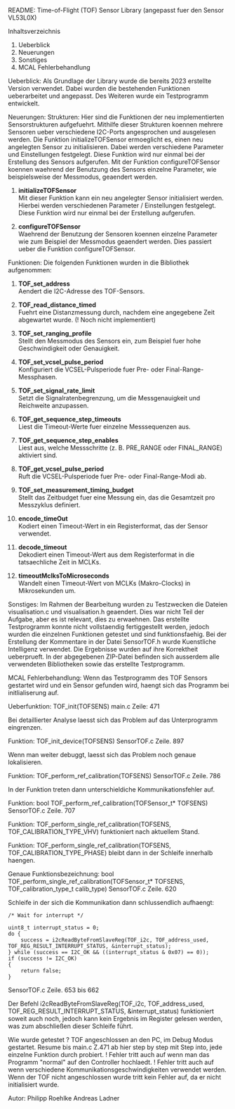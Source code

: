README: Time-of-Flight (TOF) Sensor Library (angepasst fuer den Sensor VL53L0X)

Inhaltsverzeichnis
1. Ueberblick
2. Neuerungen
3. Sonstiges
4. MCAL Fehlerbehandlung

Ueberblick: 
Als Grundlage der Library wurde die bereits 2023 erstellte Version verwendet. Dabei wurden die bestehenden Funktionen ueberarbeitet und angepasst. 
Des Weiteren wurde ein Testprogramm entwickelt.

Neuerungen: 
Strukturen: 
Hier sind die Funktionen der neu implementierten Sensorstrukturen aufgefuehrt. 
Mithilfe dieser Strukturen koennen mehrere Sensoren ueber verschiedene I2C-Ports angesprochen und ausgelesen werden. 
Die Funktion initializeTOFSensor ermoeglicht es, einen neu angelegten Sensor zu initialisieren. Dabei werden verschiedene Parameter und Einstellungen festgelegt. 
Diese Funktion wird nur einmal bei der Erstellung des Sensors aufgerufen. Mit der Funktion configureTOFSensor koennen waehrend der Benutzung des Sensors einzelne Parameter, 
wie beispielsweise der Messmodus, geaendert werden.

1. **initializeTOFSensor**  
   Mit dieser Funktion kann ein neu angelegter Sensor initialisiert werden. Hierbei werden verschiedenen Parameter / Einstellungen festgelegt. 
   Diese Funktion wird nur einmal bei der Erstellung aufgerufen. 

2. **configureTOFSensor**  
   Waehrend der Benutzung der Sensoren koennen einzelne Parameter wie zum Beispiel der Messmodus geaendert werden. Dies passiert ueber die Funktion configureTOFSensor.


Funktionen:
Die folgenden Funktionen wurden in die Bibliothek aufgenommen:

1. **TOF_set_address**  
   Aendert die I2C-Adresse des TOF-Sensors.

2. **TOF_read_distance_timed**  
   Fuehrt eine Distanzmessung durch, nachdem eine angegebene Zeit abgewartet wurde.
   (! Noch nicht implementiert)

3. **TOF_set_ranging_profile**  
   Stellt den Messmodus des Sensors ein, zum Beispiel fuer hohe Geschwindigkeit oder Genauigkeit.

4. **TOF_set_vcsel_pulse_period**  
   Konfiguriert die VCSEL-Pulsperiode fuer Pre- oder Final-Range-Messphasen.

5. **TOF_set_signal_rate_limit**  
   Setzt die Signalratenbegrenzung, um die Messgenauigkeit und Reichweite anzupassen.

6. **TOF_get_sequence_step_timeouts**  
   Liest die Timeout-Werte fuer einzelne Messsequenzen aus.

7. **TOF_get_sequence_step_enables**  
   Liest aus, welche Messschritte (z. B. PRE_RANGE oder FINAL_RANGE) aktiviert sind.

8. **TOF_get_vcsel_pulse_period**  
   Ruft die VCSEL-Pulsperiode fuer Pre- oder Final-Range-Modi ab.

9. **TOF_set_measurement_timing_budget**  
   Stellt das Zeitbudget fuer eine Messung ein, das die Gesamtzeit pro Messzyklus definiert.

10. **encode_timeOut**  
    Kodiert einen Timeout-Wert in ein Registerformat, das der Sensor verwendet.

11. **decode_timeout**  
    Dekodiert einen Timeout-Wert aus dem Registerformat in die tatsaechliche Zeit in MCLKs.

12. **timeoutMclksToMicroseconds**  
    Wandelt einen Timeout-Wert von MCLKs (Makro-Clocks) in Mikrosekunden um.

Sonstiges: 
Im Rahmen der Bearbeitung wurden zu Testzwecken die Dateien visualisation.c und visualisation.h geaendert. 
Dies war nicht Teil der Aufgabe, aber es ist relevant, dies zu erwaehnen. Das erstellte Testprogramm konnte nicht vollstaendig fertiggestellt werden, 
jedoch wurden die einzelnen Funktionen getestet und sind funktionsfaehig. Bei der Erstellung der Kommentare in der Datei SensorTOF.h wurde Kuenstliche Intelligenz verwendet. 
Die Ergebnisse wurden auf ihre Korrektheit ueberprueft. In der abgegebenen ZIP-Datei befinden sich ausserdem alle verwendeten Bibliotheken sowie das erstellte Testprogramm.

MCAL Fehlerbehandlung:
Wenn das Testprogramm des TOF Sensors gestartet wird und ein Sensor gefunden wird, haengt sich das Programm bei initlialiserung auf. 

Ueberfunktion: TOF_init(TOFSENS)
main.c   Zeile: 471 

Bei detaillierter Analyse laesst sich das Problem auf das Unterprogramm eingrenzen. 

Funktion: TOF_init_device(TOFSENS)
SensorTOF.c    Zeile. 897

Wenn man weiter debuggt, laesst sich das Problem noch genaue lokalisieren.  

Funktion: TOF_perform_ref_calibration(TOFSENS)
SensorTOF.c    Zeile. 786

In der Funktion treten dann unterschieldiche Kommunikationsfehler auf. 

Funktion: bool TOF_perform_ref_calibration(TOFSensor_t* TOFSENS)
SensorTOF.c    Zeile. 707

Funktion: TOF_perform_single_ref_calibration(TOFSENS, TOF_CALIBRATION_TYPE_VHV)  funktioniert nach aktuellem Stand. 

Funktion: TOF_perform_single_ref_calibration(TOFSENS, TOF_CALIBRATION_TYPE_PHASE) bleibt dann in der Schleife innerhalb haengen. 

Genaue Funktionsbezeichnung: bool TOF_perform_single_ref_calibration(TOFSensor_t* TOFSENS, TOF_calibration_type_t calib_type)
SensorTOF.c    Zeile. 620

Schleife in der sich die Kommunikation dann schlussendlich aufhaengt:

    /* Wait for interrupt */

    uint8_t interrupt_status = 0;
    do {
        success = i2cReadByteFromSlaveReg(TOF_i2c, TOF_address_used, TOF_REG_RESULT_INTERRUPT_STATUS, &interrupt_status);
    } while (success == I2C_OK && ((interrupt_status & 0x07) == 0));
    if (success != I2C_OK)
    {
        return false;
    }

SensorTOF.c    Zeile. 653 bis 662

Der Befehl i2cReadByteFromSlaveReg(TOF_i2c, TOF_address_used, TOF_REG_RESULT_INTERRUPT_STATUS, &interrupt_status) 
funktioniert soweit auch noch, jedoch kann kein Ergebnis im Register gelesen werden, was zum abschließen dieser Schleife führt. 

Wie wurde getestet ? 
TOF angeschlossen an den PC, im Debug Modus gestartet.
Resume bis main.c Z.471 ab hier step by step mit Step into, jede einzelne Funktion durch probiert. 
! Fehler tritt auch auf wenn man das Programm "normal" auf den Controller hochlaedt. 
! Fehler tritt auch auf wenn verschiedene Kommunikationsgeschwindigkeiten verwendet werden. 
Wenn der TOF nicht angeschlossen wurde tritt kein Fehler auf, da er nicht initialisiert wurde. 
 


Autor:
Philipp Roehlke 
Andreas Ladner

